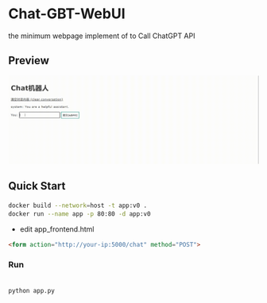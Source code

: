 # Chat-GBT-WebUI

the minimum webpage implement of to Call ChatGPT API

## Preview

![](./chatgpt.gif)

## Quick Start

```bash
docker build --network=host -t app:v0 .
docker run --name app -p 80:80 -d app:v0

```

* edit app_frontend.html

```html
<form action="http://your-ip:5000/chat" method="POST">
```

### Run

```bash

python app.py

``` 
